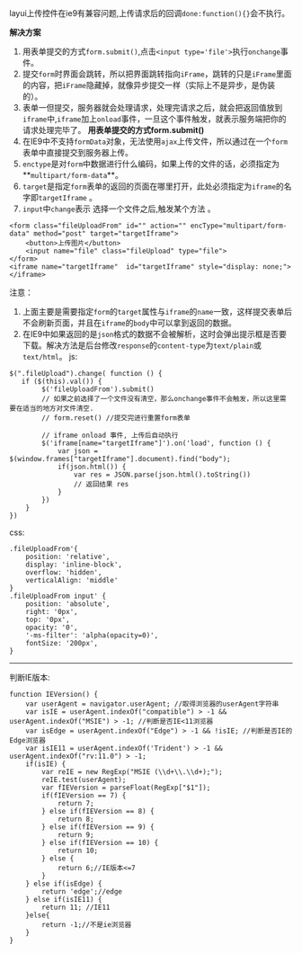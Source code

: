 layui上传控件在ie9有兼容问题,上传请求后的回调`done:function(){}`会不执行。

**解决方案**
1. 用表单提交的方式`form.submit()`,点击`<input type='file'>`执行`onchange`事件。
2. 提交`form`时界面会跳转，所以把界面跳转指向`iFrame`，跳转的只是`iFrame`里面的内容，把`iFrame`隐藏掉，就像异步提交一样（实际上不是异步，是伪装的）。
3. 表单一但提交，服务器就会处理请求，处理完请求之后，就会把返回值放到`iframe`中,`iframe`加上`onload`事件，一旦这个事件触发，就表示服务端把你的请求处理完毕了。
**用表单提交的方式form.submit()**
1. 在IE9中不支持`formData`对象，无法使用`ajax`上传文件，所以通过在一个`form`表单中直接提交到服务器上传。
2. `enctype`是对`form`中数据进行什么编码，如果上传的文件的话，必须指定为**`multipart/form-data`**。
3. `target`是指定`form`表单的返回的页面在哪里打开，此处必须指定为`iframe`的名字即`targetIframe` 。
4. `input`中`change`表示 选择一个文件之后,触发某个方法 。
```
<form class="fileUploadFrom" id="" action="" encType="multipart/form-data" method="post" target="targetIframe">
	<button>上传图片</button>
	<input name="file" class="fileUpload" type="file">
</form>
<iframe name="targetIframe"  id="targetIframe" style="display: none;"></iframe>
```
注意： 
1. 上面主要是需要指定`form`的`target`属性与`iframe`的`name`一致，这样提交表单后不会刷新页面，并且在`iframe`的`body`中可以拿到返回的数据。
2. 在IE9中如果返回的是`json`格式的数据不会被解析，这时会弹出提示框是否要下载。解决方法是后台修改`response`的`content-type`为`text/plain`或`text/html`。
js:
```
$(".fileUpload").change( function () {
   if ($(this).val()) {
    	$('fileUploadFrom').submit()
        // 如果之前选择了一个文件没有清空，那么onchange事件不会触发，所以这里需要在适当的地方对文件清空. 
        // form.reset() //提交完进行重置form表单

        // iframe onload 事件, 上传后自动执行
        $('iframe[name="targetIframe"]').on('load', function () {
            var json =  $(window.frames["targetIframe"].document).find("body");
            if(json.html()) {
                var res = JSON.parse(json.html().toString())
                // 返回结果 res
            }
        })
	}
})
```
css:
```
.fileUploadFrom'{
    position: 'relative',
    display: 'inline-block',
    overflow: 'hidden',
    verticalAlign: 'middle'
}
.fileUploadFrom input' {
    position: 'absolute',
    right: '0px',
    top: '0px',
    opacity: '0',
    '-ms-filter': 'alpha(opacity=0)',
    fontSize: '200px',
}
```
---
判断IE版本:
```
function IEVersion() {
    var userAgent = navigator.userAgent; //取得浏览器的userAgent字符串
    var isIE = userAgent.indexOf("compatible") > -1 && userAgent.indexOf("MSIE") > -1; //判断是否IE<11浏览器
    var isEdge = userAgent.indexOf("Edge") > -1 && !isIE; //判断是否IE的Edge浏览器
    var isIE11 = userAgent.indexOf('Trident') > -1 && userAgent.indexOf("rv:11.0") > -1;
    if(isIE) {
        var reIE = new RegExp("MSIE (\\d+\\.\\d+);");
        reIE.test(userAgent);
        var fIEVersion = parseFloat(RegExp["$1"]);
        if(fIEVersion == 7) {
            return 7;
        } else if(fIEVersion == 8) {
            return 8;
        } else if(fIEVersion == 9) {
            return 9;
        } else if(fIEVersion == 10) {
            return 10;
        } else {
            return 6;//IE版本<=7
        }
    } else if(isEdge) {
        return 'edge';//edge
    } else if(isIE11) {
        return 11; //IE11
    }else{
        return -1;//不是ie浏览器
    }
}
```